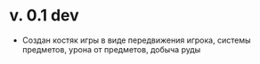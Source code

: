 # v. 0.1 dev
- Создан костяк игры в виде передвижения игрока, системы предметов, урона от предметов, добыча руды
